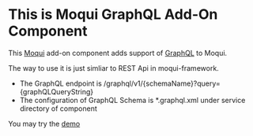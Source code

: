 # This is Moqui GraphQL Add-On Component

This [Moqui](https://github.com/moqui/moqui-framework) add-on component adds support of [GraphQL](graphql.org) to Moqui. 

The way to use it is just simliar to REST Api in moqui-framework. 

- The GraphQL endpoint is /graphql/v1/{schemaName}?query={graphQLQueryString}
- The configuration of GraphQL Schema is *.graphql.xml under service directory of component

You may try the [demo](https://github.com/shendepu/moqui-graphql-demo)


